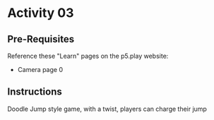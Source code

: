 # Activity 03

## Pre-Requisites

Reference these "Learn" pages on the p5.play website:

- Camera page 0

## Instructions

Doodle Jump style game, with a twist, players can charge their jump
